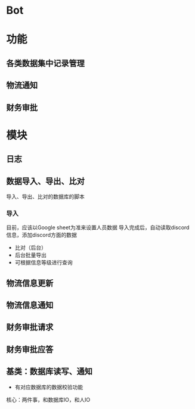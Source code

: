 # Bot
# 功能
## 各类数据集中记录管理

## 物流通知

## 财务审批

# 模块
## 日志

## 数据导入、导出、比对
导入、导出、比对的数据库的脚本
### 导入
目前，应该以Google sheet为准来设置人员数据
导入完成后，自动读取discord信息，添加discord方面的数据


* 比对（后台）
* 后台批量导出
* 可根据信息等级进行查询

## 物流信息更新

## 物流信息通知

## 财务审批请求

## 财务审批应答

## 基类：数据库读写、通知
* 有对应数据库的数据校验功能

核心：两件事，和数据库IO，和人IO

